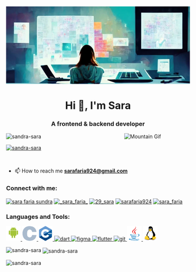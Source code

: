 ![logo](https://github.com/Sandra-Sara/Sandra-Sara/blob/main/woman-programmer-work-silhouette-girl.png)
<h1 align="center">Hi 👋, I'm Sara</h1>
<h3 align="center"> A frontend & backend developer</h3>
<img align="right" alt="Mountain Gif" width="180" src="https://github.com/user-attachments/assets/1659346d-9f89-4f1e-ba9c-2ef256950f74" />


<p align="left"> <img src="https://komarev.com/ghpvc/?username=sandra-sara&label=Profile%20views&color=0e75b6&style=flat" alt="sandra-sara" /> </p>

<p align="left"> <a href="https://github.com/ryo-ma/github-profile-trophy"><img src="https://github-profile-trophy.vercel.app/?username=sandra-sara" alt="sandra-sara" /></a> </p>

<p align="left"> <a href="https://twitter.com/" target="blank"><img src="https://img.shields.io/twitter/follow/?logo=twitter&style=for-the-badge" alt="" /></a> </p>

- 📫 How to reach me **sarafaria924@gmail.com**

<h3 align="left">Connect with me:</h3>
<p align="left">
<a href="https://fb.com/sara faria sundra" target="blank"><img align="center" src="https://raw.githubusercontent.com/rahuldkjain/github-profile-readme-generator/master/src/images/icons/Social/facebook.svg" alt="sara faria sundra" height="30" width="40" /></a>
<a href="https://instagram.com/_sara_faria_" target="blank"><img align="center" src="https://raw.githubusercontent.com/rahuldkjain/github-profile-readme-generator/master/src/images/icons/Social/instagram.svg" alt="_sara_faria_" height="30" width="40" /></a>
<a href="https://www.hackerrank.com/29_sara" target="blank"><img align="center" src="https://raw.githubusercontent.com/rahuldkjain/github-profile-readme-generator/master/src/images/icons/Social/hackerrank.svg" alt="29_sara" height="30" width="40" /></a>
<a href="https://codeforces.com/profile/sarafaria924" target="blank"><img align="center" src="https://raw.githubusercontent.com/rahuldkjain/github-profile-readme-generator/master/src/images/icons/Social/codeforces.svg" alt="sarafaria924" height="30" width="40" /></a>
<a href="https://www.leetcode.com/sara_faria" target="blank"><img align="center" src="https://raw.githubusercontent.com/rahuldkjain/github-profile-readme-generator/master/src/images/icons/Social/leet-code.svg" alt="sara_faria" height="30" width="40" /></a>
</p>

<h3 align="left">Languages and Tools:</h3>
<p align="left"> <a href="https://developer.android.com" target="_blank" rel="noreferrer"> <img src="https://raw.githubusercontent.com/devicons/devicon/master/icons/android/android-original-wordmark.svg" alt="android" width="40" height="40"/> </a> <a href="https://www.cprogramming.com/" target="_blank" rel="noreferrer"> <img src="https://raw.githubusercontent.com/devicons/devicon/master/icons/c/c-original.svg" alt="c" width="40" height="40"/> </a> <a href="https://www.w3schools.com/cpp/" target="_blank" rel="noreferrer"> <img src="https://raw.githubusercontent.com/devicons/devicon/master/icons/cplusplus/cplusplus-original.svg" alt="cplusplus" width="40" height="40"/> </a> <a href="https://dart.dev" target="_blank" rel="noreferrer"> <img src="https://www.vectorlogo.zone/logos/dartlang/dartlang-icon.svg" alt="dart" width="40" height="40"/> </a> <a href="https://www.figma.com/" target="_blank" rel="noreferrer"> <img src="https://www.vectorlogo.zone/logos/figma/figma-icon.svg" alt="figma" width="40" height="40"/> </a> <a href="https://flutter.dev" target="_blank" rel="noreferrer"> <img src="https://www.vectorlogo.zone/logos/flutterio/flutterio-icon.svg" alt="flutter" width="40" height="40"/> </a> <a href="https://git-scm.com/" target="_blank" rel="noreferrer"> <img src="https://www.vectorlogo.zone/logos/git-scm/git-scm-icon.svg" alt="git" width="40" height="40"/> </a> <a href="https://www.java.com" target="_blank" rel="noreferrer"> <img src="https://raw.githubusercontent.com/devicons/devicon/master/icons/java/java-original.svg" alt="java" width="40" height="40"/> </a> <a href="https://www.linux.org/" target="_blank" rel="noreferrer"> <img src="https://raw.githubusercontent.com/devicons/devicon/master/icons/linux/linux-original.svg" alt="linux" width="40" height="40"/> </a> </p>

<p><img align="left" src="https://github-readme-stats.vercel.app/api/top-langs?username=sandra-sara&show_icons=true&locale=en&layout=compact" alt="sandra-sara" /></p>

<p>&nbsp;<img align="center" src="https://github-readme-stats.vercel.app/api?username=sandra-sara&show_icons=true&locale=en" alt="sandra-sara" /></p>

<p><img align="center" src="https://github-readme-streak-stats.herokuapp.com/?user=sandra-sara&" alt="sandra-sara" /></p>
